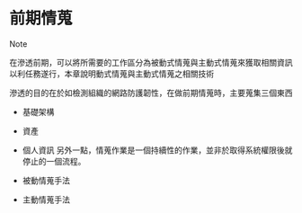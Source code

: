 # 前期情蒐
>[!NOTE]
>在滲透前期，可以將所需要的工作區分為被動式情蒐與主動式情蒐來獲取相關資訊以利任務遂行，本章說明動式情蒐與主動式情蒐之相關技術

滲透的目的在於如檢測組織的網路防護韌性，在做前期情蒐時，主要蒐集三個東西
- 基礎架構
- 資產
- 個人資訊
另外一點，情蒐作業是一個持續性的作業，並非於取得系統權限後就停止的一個流程。

- 被動情蒐手法
- 主動情蒐手法


